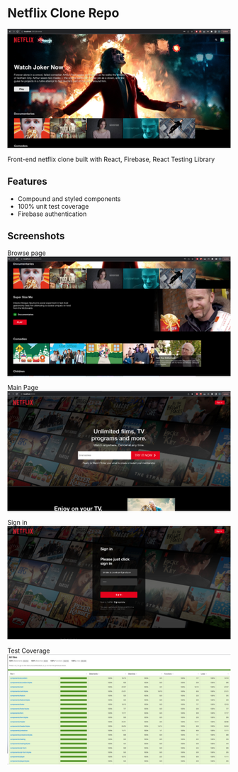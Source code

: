 # Netflix Clone Repo

![Main Page](https://github.com/pachopa/NetflixClone/blob/master/screenshots/Browse.png)

Front-end netflix clone built with React, Firebase, React Testing Library
## Features
- Compound and styled components
- 100% unit test coverage
- Firebase authentication

## Screenshots
Browse page
![Browse](https://github.com/pachopa/NetflixClone/blob/master/screenshots/Browse2.png)

Main Page
![Main Page](https://github.com/pachopa/NetflixClone/blob/master/screenshots/Main%20Page.png)

Sign in
![Sign in](https://github.com/pachopa/NetflixClone/blob/master/screenshots/Sign%20in.png)

Test Coverage
![Test Coverage](https://github.com/pachopa/NetflixClone/blob/master/screenshots/Test%20Coverage.png)



